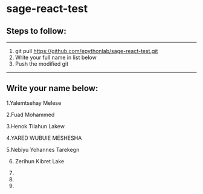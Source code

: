 # sage-react-test

## Steps to follow:

---

1. git pull https://github.com/epythonlab/sage-react-test.git
2. Write your full name in list below
3. Push the modified git

---

## Write your name below:

1.Yalemtsehay Melese

2.Fuad Mohammed

3.Henok Tilahun Lakew

4.YARED WUBUIE MESHESHA 

5.Nebiyu Yohannes Tarekegn

6. Zerihun Kibret Lake

7.

8.

9.
